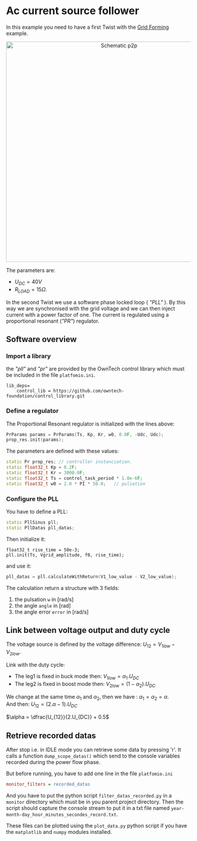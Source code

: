 # Ac current source follower

In this example you need to have a first Twist with the [Grid Forming](../grid_forming/README.md) example.

<div style="text-align:center"><img src="Image/schema_grid_following.png" alt="Schematic p2p" width="600"></div>

The parameters are:

* $U_{DC} = 40 V$
* $R_{LOAD} = 15 \Omega$.

In the second Twist we use a software phase locked loop ( _"PLL"_ ).
By this way we are synchronised with the grid voltage and we can then inject current
with a power factor of one. The current is regulated using a proportional resonant (_"PR"_)
regulator.

## Software overview 
### Import a library

the _"pll"_ and _"pr"_ are provided by the OwnTech control library which must be included 
in the file `platfomio.ini`.

```
lib_deps=
    control_lib = https://github.com/owntech-foundation/control_library.git
```
### Define a regulator

The Proportional Resonant regulator is initialized with the lines above:

```cpp
PrParams params = PrParams(Ts, Kp, Kr, w0, 0.0F, -Udc, Udc);
prop_res.init(params);
```

The parameters are defined with these values:

```cpp
static Pr prop_res; // controller instanciation. 
static float32_t Kp = 0.2F;
static float32_t Kr = 3000.0F;
static float32_t Ts = control_task_period * 1.0e-6F;
static float32_t w0 = 2.0 * PI * 50.0;   // pulsation
```

### Configure the PLL

You have to define a PLL:
```cpp
static PllSinus pll;
static PllDatas pll_datas;
```

Then initialize it:
```
float32_t rise_time = 50e-3;
pll.init(Ts, Vgrid_amplitude, f0, rise_time);
```

and use it:
```cpp
pll_datas = pll.calculateWithReturn(V1_low_value - V2_low_value);
```

The calculation return a structure with 3 fields:

1. the pulsation `w` in [rad/s]
2. the angle `angle` in [rad]
3. the angle error `error` in [rad/s]

## Link between voltage output and duty cycle

The voltage source is defined by the voltage difference: $U_{12} = V_{1low} - V_{2low}$.

Link with the duty cycle:

* The leg1 is fixed in buck mode then: $V_{1low} = \alpha_1 . U_{DC}$
* The leg2 is fixed in boost mode then: $V_{2low} = (1-\alpha_2) . U_{DC}$

We change at the same time $\alpha_1$ and $\alpha_2$, then we have : $\alpha_1 = \alpha_2 = \alpha$. <br>
And then: $U_{12} = (2.\alpha - 1).U_{DC}$

$\alpha = \dfrac{U_{12}}{2.U_{DC}}  + 0.5$

## Retrieve recorded datas

After stop i.e. in IDLE mode you can retrieve some data by pressing 'r'. It calls a
function `dump_scope_datas()` which send to the console variables recorded during
the power flow phase.

But before running, you have to add one line in the file `platfomio.ini`

```ini
monitor_filters = recorded_datas
```

And you have to put the python script `filter_datas_recorded.py` in a `monitor` directory
which must be in you parent project directory. Then the script should capture the
console stream to put it in a txt file named `year-month-day_hour_minutes_secondes_record.txt`.

These files can be plotted using the `plot_data.py` python script if you have the
`matplotlib` and `numpy` modules installed.

